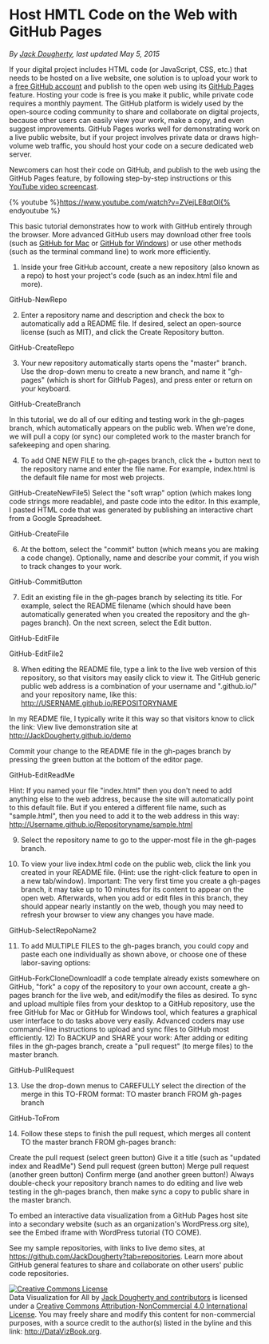 # Host HMTL Code on the Web with GitHub Pages

*By [Jack Dougherty](introduction/contact.md), last updated May 5, 2015*

If your digital project includes HTML code (or JavaScript, CSS, etc.) that needs to be hosted on a live website, one solution is to upload your work to a [free GitHub account](https://github.com/) and publish to the open web using its [GitHub Pages](https://help.github.com/articles/what-are-github-pages) feature. Hosting your code is free is you make it public, while private code requires a monthly payment. The GitHub platform is widely used by the open-source coding community to share and collaborate on digital projects, because other users can easily view your work, make a copy, and even suggest improvements. GitHub Pages works well for demonstrating work on a live public website, but if your project involves private data or draws high-volume web traffic, you should host your code on a secure dedicated web server.

Newcomers can host their code on GitHub, and publish to the web using the GitHub Pages feature, by following step-by-step instructions or this [YouTube video screencast](http://youtu.be/ZVejLE8qtOI). 

{% youtube %}https://www.youtube.com/watch?v=ZVejLE8qtOI{% endyoutube %}

This basic tutorial demonstrates how to work with GitHub entirely through the browser. More advanced GitHub users may download other free tools (such as [GitHub for Mac](https://mac.github.com) or [GitHub for Windows](https://windows.github.com)) or use other methods (such as the terminal command line) to work more efficiently.

1) Inside your free GitHub account, create a new repository (also known as a repo) to host your project's code (such as an index.html file and more).

GitHub-NewRepo

2) Enter a repository name and description and check the box to automatically add a README file. If desired, select an open-source license (such as MIT), and click the Create Repository button.

GitHub-CreateRepo

3) Your new repository automatically starts opens the "master" branch. Use the drop-down menu to create a new branch, and name it "gh-pages" (which is short for GitHub Pages), and press enter or return on your keyboard.

GitHub-CreateBranch

In this tutorial, we do all of our editing and testing work in the gh-pages branch, which automatically appears on the public web. When we're done, we will pull a copy (or sync) our completed work to the master branch for safekeeping and open sharing.

4) To add ONE NEW FILE to the gh-pages branch, click the + button next to the repository name and enter the file name. For example, index.html is the default file name for most web projects.

GitHub-CreateNewFile5) Select the "soft wrap" option (which makes long code strings more readable), and paste code into the editor. In this example, I pasted HTML code that was generated by publishing an interactive chart from a Google Spreadsheet.

GitHub-CreateFile

6) At the bottom, select the "commit" button (which means you are making a code change). Optionally, name and describe your commit, if you wish to track changes to your work.

GitHub-CommitButton

7) Edit an existing file in the gh-pages branch by selecting its title. For example, select the README filename (which should have been automatically generated when you created the repository and the gh-pages branch). On the next screen, select the Edit button.

GitHub-EditFile

GitHub-EditFile2

8) When editing the README file, type a link to the live web version of this repository, so that visitors may easily click to view it. The GitHub generic public web address is a combination of your username and ".github.io/" and your repository name, like this: http://USERNAME.github.io/REPOSITORYNAME

In my README file, I typically write it this way so that visitors know to click the link:
View live demonstration site at http://JackDougherty.github.io/demo

Commit your change to the README file in the gh-pages branch by pressing the green button at the bottom of the editor page.

GitHub-EditReadMe

Hint: If you named your file "index.html" then you don't need to add anything else to the web address, because the site will automatically point to this default file. But if you entered a different file name, such as "sample.html", then you need to add it to the web address in this way:  http://Username.github.io/Repositoryname/sample.html

9) Select the repository name to go to the upper-most file in the gh-pages branch.

10) To view your live index.html code on the public web, click the link you created in your README file. (Hint: use the right-click feature to open in a new tab/window). Important: The very first time you create a gh-pages branch, it may take up to 10 minutes for its content to appear on the open web. Afterwards, when you add or edit files in this branch, they should appear nearly instantly on the web, though you may need to refresh your browser to view any changes you have made.

GitHub-SelectRepoName2

11) To add MULTIPLE FILES to the gh-pages branch, you could copy and paste each one individually as shown above, or choose one of these labor-saving options:

GitHub-ForkCloneDownloadIf a code template already exists somewhere on GitHub, "fork" a copy of the repository to your own account, create a gh-pages branch for the live web, and edit/modify the files as desired.
To sync and upload multiple files from your desktop to a GitHub repository, use the free GitHub for Mac or GitHub for Windows tool, which features a graphical user interface to do tasks above very easily.
Advanced coders may use command-line instructions to upload and sync files to GitHub most efficiently.
12) To BACKUP and SHARE your work: After adding or editing files in the gh-pages branch, create a "pull request" (to merge files) to the master branch.

GitHub-PullRequest

13) Use the drop-down menus to CAREFULLY select the direction of the merge in this TO-FROM format:
TO master branch FROM gh-pages branch

GitHub-ToFrom

14) Follow these steps to finish the pull request, which merges all content TO the master branch FROM gh-pages branch:

Create the pull request (select green button)
Give it a title (such as "updated index and ReadMe")
Send pull request (green button)
Merge pull request (another green button)
Confirm merge (and another green button!)
Always double-check your repository branch names to do editing and live web testing in the gh-pages branch, then make sync a copy to public share in the master branch.

To embed an interactive data visualization from a GitHub Pages host site into a secondary website (such as an organization's WordPress.org site), see the Embed iframe with WordPress tutorial (TO COME).

See my sample repositories, with links to live demo sites, at https://github.com/JackDougherty?tab=repositories. Learn more about GitHub general features to share and collaborate on other users' public code repositories.

<a rel="license" href="http://creativecommons.org/licenses/by-nc/4.0/"><img alt="Creative Commons License" style="border-width:0" src="https://i.creativecommons.org/l/by-nc/4.0/88x31.png" /></a><br /><span xmlns:dct="http://purl.org/dc/terms/" property="dct:title">Data Visualization for All</span> by <a xmlns:cc="http://creativecommons.org/ns#" href="http://www.datavizbook.org/content/introduction/contact.html" property="cc:attributionName" rel="cc:attributionURL">Jack Dougherty and contributors</a> is licensed under a <a rel="license" href="http://creativecommons.org/licenses/by-nc/4.0/">Creative Commons Attribution-NonCommercial 4.0 International License</a>. You may freely share and modify this content for non-commercial purposes, with a source credit to the author(s) listed in the byline and this link: http://DataVizBook.org.